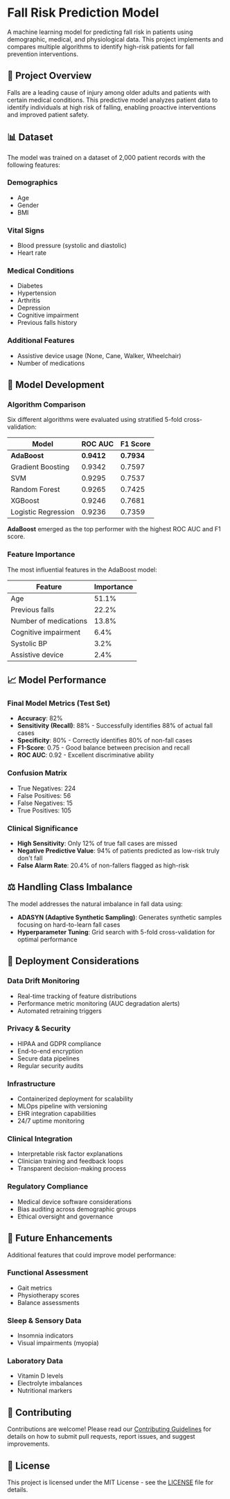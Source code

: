 # Fall Risk Prediction Model

A machine learning model for predicting fall risk in patients using demographic, medical, and physiological data. This project implements and compares multiple algorithms to identify high-risk patients for fall prevention interventions.

## 🎯 Project Overview

Falls are a leading cause of injury among older adults and patients with certain medical conditions. This predictive model analyzes patient data to identify individuals at high risk of falling, enabling proactive interventions and improved patient safety.

## 📊 Dataset

The model was trained on a dataset of 2,000 patient records with the following features:

### Demographics
- Age
- Gender
- BMI

### Vital Signs
- Blood pressure (systolic and diastolic)
- Heart rate

### Medical Conditions
- Diabetes
- Hypertension
- Arthritis
- Depression
- Cognitive impairment
- Previous falls history

### Additional Features
- Assistive device usage (None, Cane, Walker, Wheelchair)
- Number of medications

## 🔬 Model Development

### Algorithm Comparison

Six different algorithms were evaluated using stratified 5-fold cross-validation:

| Model | ROC AUC | F1 Score |
|-------|---------|----------|
| **AdaBoost** | **0.9412** | **0.7934** |
| Gradient Boosting | 0.9342 | 0.7597 |
| SVM | 0.9295 | 0.7537 |
| Random Forest | 0.9265 | 0.7425 |
| XGBoost | 0.9246 | 0.7681 |
| Logistic Regression | 0.9236 | 0.7359 |

**AdaBoost** emerged as the top performer with the highest ROC AUC and F1 score.

### Feature Importance

The most influential features in the AdaBoost model:

| Feature | Importance |
|---------|------------|
| Age | 51.1% |
| Previous falls | 22.2% |
| Number of medications | 13.8% |
| Cognitive impairment | 6.4% |
| Systolic BP | 3.2% |
| Assistive device | 2.4% |

## 📈 Model Performance

### Final Model Metrics (Test Set)
- **Accuracy**: 82%
- **Sensitivity (Recall)**: 88% - Successfully identifies 88% of actual fall cases
- **Specificity**: 80% - Correctly identifies 80% of non-fall cases
- **F1-Score**: 0.75 - Good balance between precision and recall
- **ROC AUC**: 0.92 - Excellent discriminative ability

### Confusion Matrix
- True Negatives: 224
- False Positives: 56
- False Negatives: 15
- True Positives: 105

### Clinical Significance
- **High Sensitivity**: Only 12% of true fall cases are missed
- **Negative Predictive Value**: 94% of patients predicted as low-risk truly don't fall
- **False Alarm Rate**: 20.4% of non-fallers flagged as high-risk

## ⚖️ Handling Class Imbalance

The model addresses the natural imbalance in fall data using:

- **ADASYN (Adaptive Synthetic Sampling)**: Generates synthetic samples focusing on hard-to-learn fall cases
- **Hyperparameter Tuning**: Grid search with 5-fold cross-validation for optimal performance

## 🚀 Deployment Considerations

### Data Drift Monitoring
- Real-time tracking of feature distributions
- Performance metric monitoring (AUC degradation alerts)
- Automated retraining triggers

### Privacy & Security
- HIPAA and GDPR compliance
- End-to-end encryption
- Secure data pipelines
- Regular security audits

### Infrastructure
- Containerized deployment for scalability
- MLOps pipeline with versioning
- EHR integration capabilities
- 24/7 uptime monitoring

### Clinical Integration
- Interpretable risk factor explanations
- Clinician training and feedback loops
- Transparent decision-making process

### Regulatory Compliance
- Medical device software considerations
- Bias auditing across demographic groups
- Ethical oversight and governance

## 🔮 Future Enhancements

Additional features that could improve model performance:

### Functional Assessment
- Gait metrics
- Physiotherapy scores
- Balance assessments

### Sleep & Sensory Data
- Insomnia indicators
- Visual impairments (myopia)

### Laboratory Data
- Vitamin D levels
- Electrolyte imbalances
- Nutritional markers


## 🤝 Contributing

Contributions are welcome! Please read our [Contributing Guidelines](CONTRIBUTING.md) for details on how to submit pull requests, report issues, and suggest improvements.

## 📄 License

This project is licensed under the MIT License - see the [LICENSE](LICENSE) file for details.
